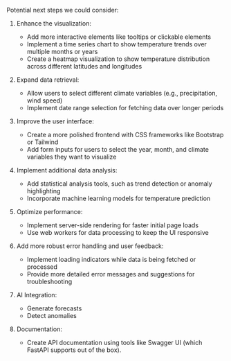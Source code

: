 Potential next steps we could consider:

1. Enhance the visualization:
   - Add more interactive elements like tooltips or clickable elements
   - Implement a time series chart to show temperature trends over multiple months or years
   - Create a heatmap visualization to show temperature distribution across different latitudes and longitudes

2. Expand data retrieval:
   - Allow users to select different climate variables (e.g., precipitation, wind speed)
   - Implement date range selection for fetching data over longer periods

3. Improve the user interface:
   - Create a more polished frontend with CSS frameworks like Bootstrap or Tailwind
   - Add form inputs for users to select the year, month, and climate variables they want to visualize

4. Implement additional data analysis:
   - Add statistical analysis tools, such as trend detection or anomaly highlighting
   - Incorporate machine learning models for temperature prediction

5. Optimize performance:
   - Implement server-side rendering for faster initial page loads
   - Use web workers for data processing to keep the UI responsive

6. Add more robust error handling and user feedback:
   - Implement loading indicators while data is being fetched or processed
   - Provide more detailed error messages and suggestions for troubleshooting

7. AI Integration:
   - Generate forecasts
   - Detect anomalies

8. Documentation:
   - Create API documentation using tools like Swagger UI (which FastAPI supports out of the box).

